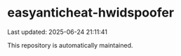 # easyanticheat-hwidspoofer

Last updated: 2025-06-24 21:11:41

This repository is automatically maintained.
